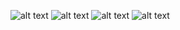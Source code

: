 ![alt text](https://pp.userapi.com/c840139/v840139831/4f69c/U9-r5TO1Ygo.jpg)
![alt text](https://pp.userapi.com/c840139/v840139387/4bbac/d1X8j14IY7o.jpg)
![alt text](https://pp.userapi.com/c840139/v840139387/4bbb6/vQwJtfD1hj4.jpg)
![alt text](https://psv4.userapi.com/c816326/u95899566/docs/794b6266945f/Prilozhenie.png?extra=cMpe6Lm0GsHD2FH0cHyuwbwNMz4BVPUBehhkc5hXVVzT2A1hfvDk71fa1SPxkBe__481x7-j0znJW8e4uTCj-3jmKN1ipsFEk8xEJafggz88gH4R754z7iye0B-zDnEb7EzwkRem-xqb)